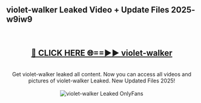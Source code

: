 <h2>violet-walker Leaked Video + Update Files 2025- w9iw9</h2>
<br>
<div align="center">
<h2><a href="https://libra.edu.pl?violet-walker" rel="nofollow">🔴 CLICK HERE 🌐==►► violet-walker</a></h2>
<br>
Get violet-walker leaked all content. Now you can access all videos and pictures of violet-walker Leaked. New Updated Files 2025!
<br>
<br>
<a href="https://libra.edu.pl?violet-walker" rel="nofollow" data-target="animated-image.originalLink"><img src="https://i.ibb.co.com/WyWwxjT/player-gif2.gif" alt="violet-walker Leaked OnlyFans" style="max-width: 100%; display: inline-block;" data-target="animated-image.originalImage"></a>
</div>
<br>
